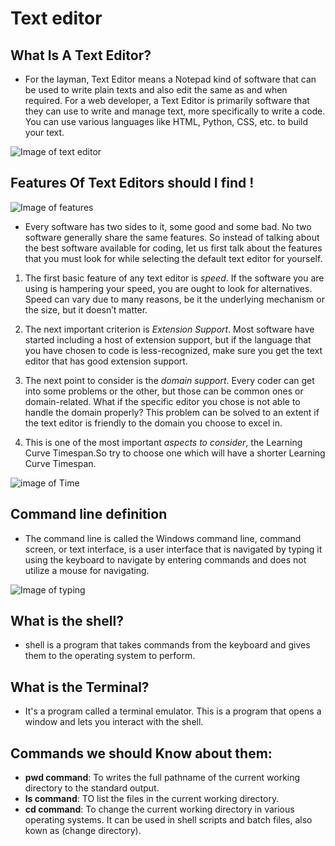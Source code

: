 # Text editor

## What Is A Text Editor?
* For the layman, Text Editor means a Notepad kind of software that can be used to write plain texts and also edit the same as
and when required. For a web developer, a Text Editor is primarily software that they can use to write and manage text,
more specifically to write a code. You can use various languages like HTML, Python, CSS, etc. to build your text.

![Image of text editor](https://indigenousx.com.au/wp-content/uploads/2019/03/What-is-racism.png)

## Features Of Text Editors should I find !

![Image of features](https://www.kidcheck.com/wp-content/uploads/2019/07/Features.png)

* Every software has two sides to it, some good and some bad. No two software generally share the same features. So instead of
talking about the best software available for coding, let us first talk about the features that you must look for while selecting
the default text editor for yourself.

1. The first basic feature of any text editor is *speed*. If the software you are using is hampering your speed, you are ought 
   to look for alternatives. Speed can vary due to many reasons, be it the underlying mechanism or the size, but it doesn’t matter.

2. The next important criterion is *Extension Support*. Most software have started including a host of extension support, but if 
  the language that you have chosen to code is less-recognized, make sure you get the text editor that has good extension support.

3. The next point to consider is the *domain support*. Every coder can get into some problems or the other, but those can be common
ones or domain-related. What if the specific editor you chose is not able to handle the domain properly? This problem can be solved 
to an extent if the text editor is friendly to the domain you choose to excel in.

4. This is one of the most important *aspects to consider*, the Learning Curve Timespan.So try to choose one which will have a shorter
Learning Curve Timespan.

![image of Time](https://www.mexperience.com/wp-content/uploads/ClockTime-Watches-NBS-1200x800.jpg)

## Command line definition
* The command line is called the Windows command line, command screen, or text interface, is a user interface that is navigated by typing
it using the keyboard to navigate by entering commands and does not utilize a mouse for navigating.

![Image of typing](https://i.insider.com/5bf47a7101b12d112931f31a?width=1200&format.jpeg)

## What is the shell?
* shell is a program that takes commands from the keyboard and gives them to the operating system to perform.

## What is the Terminal?
* It's a program called a terminal emulator. This is a program that opens a window and lets you interact with the shell.

## Commands we should Know about them:
* **pwd command**: To writes the full pathname of the current working directory to the standard output.
* **ls command**: TO list the files in the current working directory.
* **cd command**: To change the current working directory in various operating systems. It can be used in shell scripts and 
batch files, also kown as (change directory).

